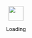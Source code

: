 <div align="center">
	<br>
	<br>
	<img src="https://enterprise.github.com/assets/spinners/octocat-spinner-128-26a44333917854c6794d55eac947b1277fced54f1f60c5df5d93431db8753bc5.gif" width="40" height="40">
	<p>Loading</p>
	<br>
	<br>
</div>
